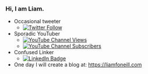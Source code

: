 ### Hi, I am Liam.

- Occasional tweeter 
  - [![Twitter Follow](https://img.shields.io/twitter/follow/liamfoneill?style=social)](https://twitter.com/liamfoneill)
- Sporadic YouTuber
  - [![YouTube Channel Views](https://img.shields.io/youtube/channel/views/UCoC8gf327ehDCAyZpLHGQOA?style=social)](https://www.youtube.com/channel/UCoC8gf327ehDCAyZpLHGQOA)
  - [![YouTube Channel Subscribers](https://img.shields.io/youtube/channel/subscribers/UCoC8gf327ehDCAyZpLHGQOA?style=social)](https://www.youtube.com/channel/UCoC8gf327ehDCAyZpLHGQOA)
- Confused Linker
  - [![LinkedIn Badge](https://img.shields.io/badge/LinkedIn-0077B5?style=for-the-badge&logo=linkedin&logoColor=white)](https://www.linkedin.com/in/liamfoneill/)
- One day I will create a blog at: https://liamfoneill.com
